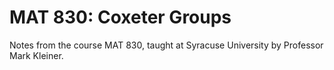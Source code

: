 MAT 830: Coxeter Groups
====

Notes from the course MAT 830, taught at Syracuse University by Professor Mark Kleiner.
